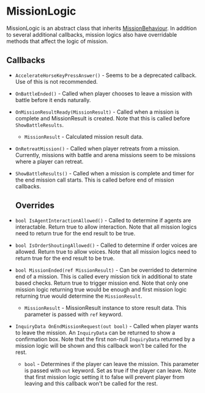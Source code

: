 # MissionLogic
MissionLogic is an abstract class that inherits [MissionBehaviour](./). In addition to several additional callbacks, mission logics also have overridable methods that affect the logic of mission.

## Callbacks
- `AccelerateHorseKeyPressAnswer()` - Seems to be a deprecated callback. Use of this is not recommended.
- `OnBattleEnded()` - Called when player chooses to leave a mission with battle before it ends naturally.
- `OnMissionResultReady(MissionResult)` - Called when a mission is complete and MissionResult is created. Note that this is called before `ShowBattleResults`.
  - `MissionResult` - Calculated mission result data.
- `OnRetreatMission()` - Called when player retreats from a mission. Currently, missions with battle and arena missions seem to be missions where a player can retreat.
- `ShowBattleResults()` - Called when a mission is complete and timer for the end mission call starts. This is called before end of mission callbacks.
  
  ## Overrides
- `bool IsAgentInteractionAllowed()` - Called to determine if agents are interactable. Return true to allow interaction. Note that all mission logics need to return true for the end result to be true.
- `bool IsOrderShoutingAllowed()` - Called to determine if order voices are allowed. Return true to allow voices. Note that all mission logics need to return true for the end result to be true.
- `bool MissionEnded(ref MissionResult)` - Can be overrided to determine end of a mission. This is called every mission tick in additional to state based checks. Return true to trigger mission end. Note that only one mission logic returning true would be enough and first mission logic returning true would determine the `MissionResult`.
  - `MissionResult` - MissionResult instance to store result data. This parameter is passed with `ref` keyword.
- `InquiryData OnEndMissionRequest(out bool)` - Called when player wants to leave the mission. An `InquiryData` can be returned to show a confirmation box. Note that the first non-null `InquiryData` returned by a mission logic will be shown and this callback won't be called for the rest.
  - `bool` - Determines if the player can leave the mission. This parameter is passed with `out` keyword. Set as true if the player can leave. Note that first mission logic setting it to false will prevent player from leaving and this callback won't be called for the rest.
